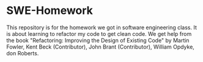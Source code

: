 # SWE-Homework
This repository is for the homework we got in software engineering class. It is about learning to refactor my code to get clean code. We get help from the book "Refactoring: Improving the Design of Existing Code" by Martin Fowler, Kent Beck (Contributor), John Brant (Contributor), William Opdyke, don Roberts.
